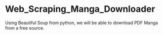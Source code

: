 # Web_Scraping_Manga_Downloader
Using Beautiful Soup from python, we will be able to download PDF Manga from a free source.
